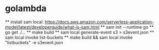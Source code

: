# golambda

** install sam local: https://docs.aws.amazon.com/serverless-application-model/latest/developerguide/what-is-sam.html
** sam init --runtime go
** go get ./...
** make build
** sam local generate-event s3 > s3event.json
** sam local invoke list-buckets
** make build && sam local invoke "listbuckets" -e s3event.json